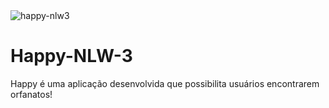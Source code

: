 <image src="https://github.com/MarcosNSouza87/Happy-NLW-3/blob/main/Logo.svg" alt="happy-nlw3"/>

# Happy-NLW-3
Happy é uma aplicação desenvolvida que possibilita usuários encontrarem orfanatos!
